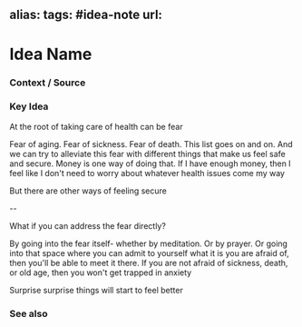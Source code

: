 alias: 
tags: #idea-note
url:
---
# Idea Name

### Context / Source


### Key Idea

At the root of taking care of health can be fear

Fear of aging. Fear of sickness. Fear of death. This list goes on and on. And we can try to alleviate this fear with different things that make us feel safe and secure. Money is one way of doing that. If I have enough money, then I feel like I don't need to worry about whatever health issues come my way

But there are other ways of feeling secure

--

What if you can address the fear directly?

By going into the fear itself- whether by meditation. Or by prayer. Or going into that space where you can admit to yourself what it is you are afraid of, then you'll be able to meet it there. If you are not afraid of sickness, death, or old age, then you won't get trapped in anxiety

Surprise surprise things will start to feel better


### See also
